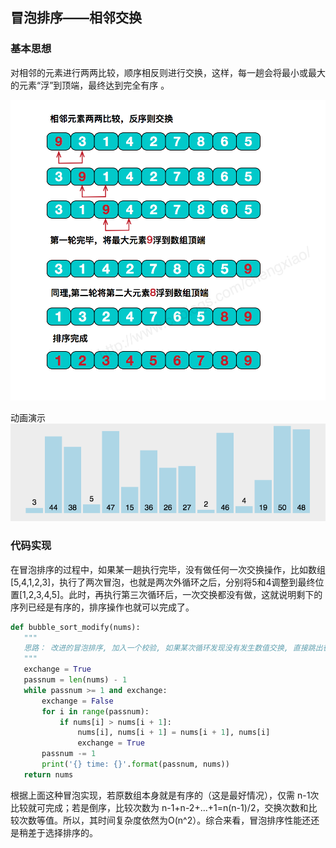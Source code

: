 ## 冒泡排序——相邻交换

### 基本思想

对相邻的元素进行两两比较，顺序相反则进行交换，这样，每一趟会将最小或最大的元素“浮”到顶端，最终达到完全有序 。

![](..\image\冒泡排序.png) 

 动画演示![](..\image\冒泡排序_动画.webp) 

### 代码实现

在冒泡排序的过程中，如果某一趟执行完毕，没有做任何一次交换操作，比如数组[5,4,1,2,3]，执行了两次冒泡，也就是两次外循环之后，分别将5和4调整到最终位置[1,2,3,4,5]。此时，再执行第三次循环后，一次交换都没有做，这就说明剩下的序列已经是有序的，排序操作也就可以完成了。

 ```python
def bubble_sort_modify(nums):
    """
    思路： 改进的冒泡排序, 加入一个校验, 如果某次循环发现没有发生数值交换, 直接跳出循环
    """
    exchange = True
    passnum = len(nums) - 1
    while passnum >= 1 and exchange:
        exchange = False
        for i in range(passnum):
            if nums[i] > nums[i + 1]:
                nums[i], nums[i + 1] = nums[i + 1], nums[i]
                exchange = True
        passnum -= 1
        print('{} time: {}'.format(passnum, nums))
    return nums
 ```

根据上面这种冒泡实现，若原数组本身就是有序的（这是最好情况），仅需 n-1次比较就可完成；若是倒序，比较次数为 n-1+n-2+...+1=n(n-1)/2，交换次数和比较次数等值。所以，其时间复杂度依然为O(n^2）。综合来看，冒泡排序性能还还是稍差于选择排序的。